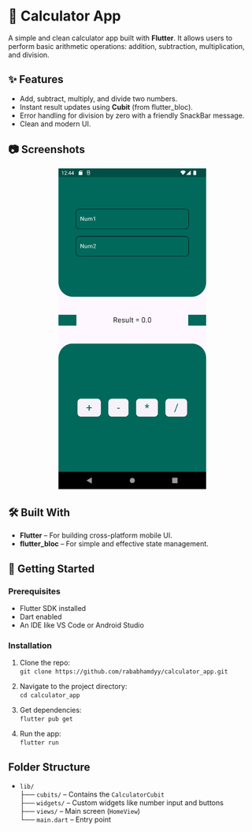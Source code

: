 # 📱 Calculator App

A simple and clean calculator app built with **Flutter**. It allows users to perform basic arithmetic operations: addition, subtraction, multiplication, and division.

## ✨ Features

- Add, subtract, multiply, and divide two numbers.
- Instant result updates using **Cubit** (from flutter_bloc).
- Error handling for division by zero with a friendly SnackBar message.
- Clean and modern UI.


## 📷 Screenshots

<p align="center">
  <img src="assets/app.png" alt="App Screenshot" width="300"/>
</p>

## 🛠️ Built With

- **Flutter** – For building cross-platform mobile UI.
- **flutter_bloc** – For simple and effective state management.


## 🚀 Getting Started

### Prerequisites
- Flutter SDK installed  
- Dart enabled  
- An IDE like VS Code or Android Studio  

### Installation
1. Clone the repo:  
   `git clone https://github.com/rababhamdyy/calculator_app.git`

2. Navigate to the project directory:  
   `cd calculator_app`

3. Get dependencies:  
   `flutter pub get`

4. Run the app:  
   `flutter run`

## Folder Structure
- `lib/`  
  ├── `cubits/` – Contains the `CalculatorCubit`  
  ├── `widgets/` – Custom widgets like number input and buttons  
  ├── `views/` – Main screen (`HomeView`)  
  └── `main.dart` – Entry point
